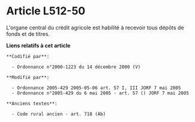 # Article L512-50

L'organe central du crédit agricole est habilité à recevoir tous dépôts de fonds et de titres.

**Liens relatifs à cet article**

	**Codifié par**:

	  - Ordonnance n°2000-1223 du 14 décembre 2000 (V)

	**Modifié par**:

	  - Ordonnance 2005-429 2005-05-06 art. 57 I, III JORF 7 mai 2005
	  - Ordonnance n°2005-429 du 6 mai 2005 - art. 57 () JORF 7 mai 2005

	**Anciens textes**:

	  - Code rural ancien - art. 718 (Ab)
